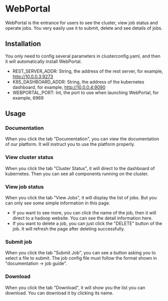 # WebPortal
WebPortal is the entrance for users to see the cluster, view job status and operate jobs. You very easily use it to submit, delete and see details of jobs.

## Installation
You only need to config several parameters in clusterconfig.yaml, and then it will automatically install WebPortal.
* REST_SERVER_ADDR: String, the address of the rest server, for example, http://10.0.0.3:9273
* K8S_DASHBOARD_ADDR: String, the address of the kubernetes dashboard, for example, http://10.0.0.4:9090
* WEBPORTAL_PORT: Int, the port to use when launching WebPortal, for example, 6969

## Usage

### Documentation
When you click the tab "Documentation", you can view the documentation of our platform. It will instruct you to use the platform properly.

### View cluster status
When you click the tab "Cluster Status", it will direct to the dashboard of kubernetes. Then you can see all components running on the cluster.

### View job status
When you click the tab "View Jobs", it will display the list of jobs. But you can only see some simple information in this page.
* If you want to see more, you can click the name of the job, then it will direct to a hadoop website. You can see the detail information here.
* If you want to delete a job, you can just click the "DELETE" button of the job. It will refresh the page after deleting successfully.

### Submit job
When you click the tab "Submit Job", you can see a button asking you to select a file to submit. The job config file must follow the format shown in "documentation -> job guide".

### Download
When you click the tab "Download", it will show you the list you can download. You can download it by clicking its name.